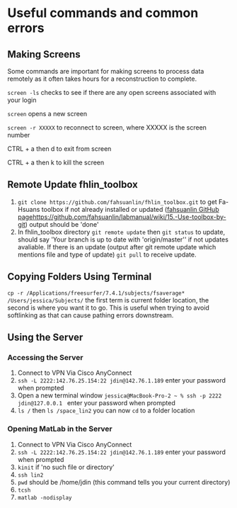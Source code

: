 # Useful commands and common errors 

## Making Screens 
Some commands are important for making screens to process data remotely as it often takes hours for a reconstruction to complete.

`screen -ls` checks to see if there are any open screens associated with your login

`screen` opens a new screen

`screen -r XXXXX` to reconnect to screen, where XXXXX is the screen number

CTRL + a then d to exit from screen

CTRL + a then k to kill the screen

## Remote Update fhlin_toolbox
1. `git clone https://github.com/fahsuanlin/fhlin_toolbox.git` to get Fa-Hsuans toolbox if not already installed or updated ([fahsuanlin GitHub page](https://github.com/fahsuanlin/labmanual/wiki/15.-Use-toolbox-by-git)https://github.com/fahsuanlin/labmanual/wiki/15.-Use-toolbox-by-git) output should be 'done'
2. In fhlin_toolbox directory `git remote update` then `git status` to update, should say 'Your branch is up to date with 'origin/master'' if not updates avaliable. If there is an update (output after git remote update which mentions file and type of update) `git pull` to receive update.

## Copying Folders Using Terminal
`cp -r /Applications/freesurfer/7.4.1/subjects/fsaverage* /Users/jessica/Subjects/` the first term is current folder location, the second is where you want it to go. This is useful when trying to avoid softlinking as that can cause pathing errors downstream.

## Using the Server
### Accessing the Server
1. Connect to VPN Via Cisco AnyConnect
2. `ssh -L 2222:142.76.25.154:22 jdin@142.76.1.189` enter your password when prompted
3. Open a new terminal window `jessica@MacBook-Pro-2 ~ % ssh -p 2222 jdin@127.0.0.1 ` enter your password when prompted
4. `ls /` then `ls /space_lin2` you can now `cd` to a folder location
### Opening MatLab in the Server
1. Connect to VPN Via Cisco AnyConnect
2. `ssh -L 2222:142.76.25.154:22 jdin@142.76.1.189` enter your password when prompted
3. `kinit` if 'no such file or directory'
4. `ssh lin2`
5. `pwd` should be /home/jdin (this command tells you your current directory)
6. `tcsh`
7. `matlab -nodisplay`
   

